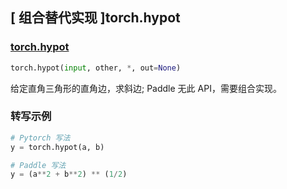 ## [ 组合替代实现 ]torch.hypot

### [torch.hypot](https://pytorch.org/docs/stable/generated/torch.hypot.html#torch.hypot)

```python
torch.hypot(input, other, *, out=None)
```

给定直角三角形的直角边，求斜边; Paddle 无此 API，需要组合实现。

### 转写示例

```python
# Pytorch 写法
y = torch.hypot(a, b)

# Paddle 写法
y = (a**2 + b**2) ** (1/2)
```
